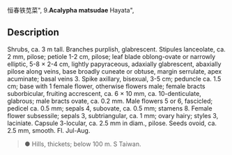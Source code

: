 恒春铁苋菜",
9.**Acalypha matsudae** Hayata",

## Description
Shrubs, ca. 3 m tall. Branches purplish, glabrescent. Stipules lanceolate, ca. 2 mm, pilose; petiole 1-2 cm, pilose; leaf blade oblong-ovate or narrowly elliptic, 5-8 × 2-4 cm, lightly papyraceous, adaxially glabrescent, abaxially pilose along veins, base broadly cuneate or obtuse, margin serrulate, apex acuminate; basal veins 3. Spike axillary, bisexual, 3-5 cm; peduncle ca. 1.5 cm; base with 1 female flower, otherwise flowers male; female bracts suborbicular, fruiting accrescent, ca. 6 × 10 mm, ca. 10-denticulate, glabrous; male bracts ovate, ca. 0.2 mm. Male flowers 5 or 6, fascicled; pedicel ca. 0.5 mm; sepals 4, subovate, ca. 0.5 mm; stamens 8. Female flower subsessile; sepals 3, subtriangular, ca. 1 mm; ovary hairy; styles 3, laciniate. Capsule 3-locular, ca. 2.5 mm in diam., pilose. Seeds ovoid, ca. 2.5 mm, smooth. Fl. Jul-Aug.

> ● Hills, thickets; below 100 m. S Taiwan.
